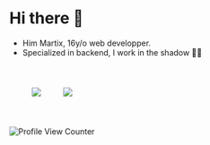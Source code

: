 # Hi there 👋
- Him Martix, 16y/o web developper.
- Specialized in backend, I work in the shadow 🐱‍👤 
<div style="display:flex; align-items: center">
 <img style="max-width:40%; height:auto; padding:40px" src="https://github-readme-stats.vercel.app/api?username=MartixInTheMatrix&theme=dark&show_icons=true">
 <img style="max-width: 40%; height:auto"src="https://github-readme-stats.vercel.app/api/top-langs/?username=MartixInTheMatrix&theme=dark">
</div>
 
![Profile View Counter](https://komarev.com/ghpvc/?username=MartixInTheMatrix)
